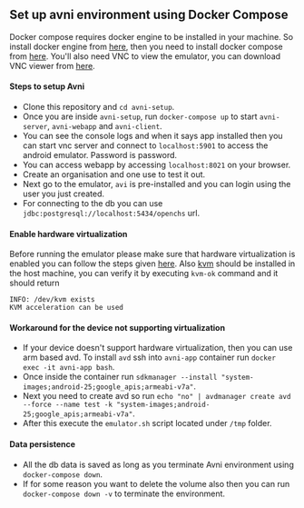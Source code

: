 ## Set up avni environment using Docker Compose

Docker compose requires docker engine to be installed in your machine. So install docker engine from [here](https://docs.docker.com/engine/install/#server), 
then you need to install docker compose from [here](https://docs.docker.com/compose/install/). You'll also need VNC to view the emulator,
you can download VNC viewer from [here](https://www.realvnc.com/en/connect/download/viewer).

#### Steps to setup Avni
- Clone this repository and `cd avni-setup`. 
- Once you are inside `avni-setup`, run `docker-compose up` to start `avni-server`, `avni-webapp` and `avni-client`. 
- You can see the console logs and when it says app installed then you can start vnc server and connect to `localhost:5901` to access the android emulator. Password is password.
- You can access webapp by accessing `localhost:8021` on your browser. 
- Create an organisation and one use to test it out. 
- Next go to the emulator, `avi` is pre-installed and you can login using the user you just created. 
- For connecting to the db you can use `jdbc:postgresql://localhost:5434/openchs` url.


#### Enable hardware virtualization
Before running the emulator please make sure that hardware virtualization is enabled you can follow the steps given
[here](https://2nwiki.2n.cz/pages/viewpage.action?pageId=75202968). Also [kvm](https://www.cyberciti.biz/faq/installing-kvm-on-ubuntu-16-04-lts-server/) should be installed in the host machine,
you can verify it by executing `kvm-ok` command and it should return 

````
INFO: /dev/kvm exists
KVM acceleration can be used
````

#### Workaround for the device not supporting virtualization
- If your device doesn't support hardware virtualization, then you can use arm based avd. To install `avd` ssh into
`avni-app` container run `docker exec -it avni-app bash`.
- Once inside the container run `sdkmanager --install "system-images;android-25;google_apis;armeabi-v7a"`.
- Next you need to create avd so run `echo "no" | avdmanager create avd --force --name test -k "system-images;android-25;google_apis;armeabi-v7a"`.
- After this execute the `emulator.sh` script located under `/tmp` folder.

#### Data persistence
- All the db data is saved as long as you terminate Avni environment using `docker-compose down`. 
- If for some reason you want to delete the volume also then you can run `docker-compose down -v` to terminate the environment.

